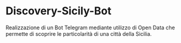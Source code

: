 # Discovery-Sicily-Bot
Realizzazione di un Bot Telegram mediante utilizzo di Open Data che permette di scoprire le particolarità di una città della Sicilia.
